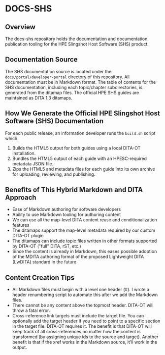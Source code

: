 # DOCS-SHS

## Overview

The docs-shs repository holds the documentation and documentation publication tooling
for the HPE Slingshot Host Software (SHS) product.

## Documentation Source

The SHS documentation source is located under the `docs/portal/developer-portal` directory
of this repository.  All documentation must be in Markdown format. The table of contents
for the SHS documentation, including each topic/chapter subdirectories, is generated from the
ditamap files. The official HPE SHS guides are maintained as DITA 1.3 ditamaps.

## How We Generate the Official HPE Slingshot Host Software (SHS) Documentation

For each public release, an information developer runs the `build.sh` script which:

1. Builds the HTML5 output for both guides using a local DITA-OT installation.
1. Bundles the HTML5 output of each guide with an HPESC-required metadata JSON file.
1. Zips the HTML5 and metadata files for each guide into its own archive for uploading, reviewing, and publishing.

## Benefits of This Hybrid Markdown and DITA Approach

- Ease of Markdown authoring for software developers
- Ability to use Markdown tooling for authoring content
- We can use all the map-level DITA content reuse and conditionalization features
- The ditamaps support the map-level metadata required by our custom DITA-OT plugin
- The ditamaps can include topic files written in other formats supported by DITA-OT ("full" DITA, rST, etc.)
- Since the content is already in Markdown, this eases possible adoption of the MDITA authoring format of the proposed
Lightweight DITA (LwDITA) standard in the future

## Content Creation Tips

- All Markdown files must begin with a level one header (#). I wrote a header renumbering script to automate this after we add the Markdown files.
- There cannot be any content above the topmost header. DITA-OT will throw a fatal error.
- Cross-reference link targets must include the target file. You can optionally add the target header if you need to point to a specific section in the target file. DITA-OT requires it. The benefit is that DITA-OT will keep track of all cross-references no matter how the content is transformed (by assigning unique ids to the source and target). Another benefit is that if the xref works in the Markdown source, it'll work in the output.

